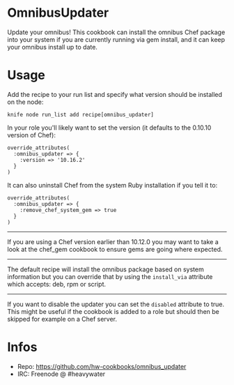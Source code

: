 OmnibusUpdater
==============

Update your omnibus! This cookbook can install the omnibus
Chef package into your system if you are currently running
via gem install, and it can keep your omnibus install up
to date.

Usage
=====

Add the recipe to your run list and specify what version should
be installed on the node:

`knife node run_list add recipe[omnibus_updater]`

In your role you'll likely want to set the version (it defaults
to the 0.10.10 version of Chef):

```
override_attributes(
  :omnibus_updater => {
    :version => '10.16.2'
  }
)
```

It can also uninstall Chef from the system Ruby installation
if you tell it to:

```
override_attributes(
  :omnibus_updater => {
    :remove_chef_system_gem => true
  }
)
```
---

If you are using a Chef version earlier than 10.12.0 you may want
to take a look at the chef_gem cookbook to ensure gems are going
where expected.

---

The default recipe will install the omnibus package based
on system information but you can override that by using
the `install_via` attribute which accepts: deb, rpm or script.

---

If you want to disable the updater you can set the `disabled`
attribute to true. This might be useful if the cookbook is added
to a role but should then be skipped for example on a Chef server.

Infos
=====

* Repo: https://github.com/hw-cookbooks/omnibus_updater
* IRC: Freenode @ #heavywater

